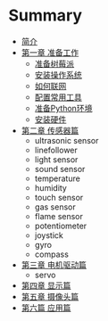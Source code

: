 # Summary

* [简介](README.md)
* [第一章 准备工作](chapter1.md)
   * [准备树莓派](prepare.md)
   * [安装操作系统](install_system.md)
   * [如何联网](how_to_connect_the_internet.md)
   * [配置常用工具](configuration_for_rpi.md)
   * [准备Python环境](ready_for_python.md)
   * [安装硬件](prepare_for_hardware.md)
* [第二章 传感器篇](chapter2.md)
   * ultrasonic sensor
   * linefollower
   * light sensor
   * sound sensor
   * temperature
   * humidity
   * touch sensor
   * gas sensor
   * flame sensor
   * potentiometer
   * joystick
   * gyro
   * compass
* [第三章 电机驱动篇](chapter3.md)
   * servo
* [第四章 显示篇](chapter4.md)
* [第五章 摄像头篇](chapter5.md)
* [第六篇 应用篇](chapter6.md)

